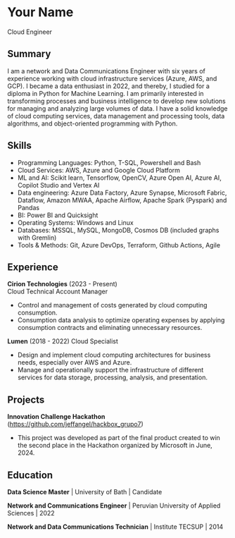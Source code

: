 # Your Name
Cloud Engineer

## Summary
I am a network and Data Communications Engineer with six years of experience working with cloud infrastructure services (Azure, AWS, and GCP). I became a data enthusiast in 2022, and thereby, I studied for a diploma in Python for Machine Learning. I am primarily interested in transforming processes and business intelligence to develop new solutions for managing and analyzing large volumes of data. I have a solid knowledge of cloud computing services, data management and processing tools, data algorithms, and object-oriented programming with Python.

## Skills
- Programming Languages: Python, T-SQL, Powershell and Bash
- Cloud Services: AWS, Azure and Google Cloud Platform
- ML and AI: Scikit learn, Tensorflow, OpenCV, Azure Open AI, Azure AI, Copilot Studio and Vertex AI
- Data engineering: Azure Data Factory, Azure Synapse, Microsoft Fabric, Dataflow, Amazon MWAA, Apache Airflow, Apache Spark (Pyspark) and Pandas
- BI: Power BI and Quicksight
- Operating Systems: Windows and Linux
- Databases: MSSQL, MySQL, MongoDB, Cosmos DB (included graphs with Gremlin)
- Tools & Methods: Git, Azure DevOps, Terraform, Github Actions, Agile

## Experience
**Cirion Technologies** (2023 - Present)   
Cloud Technical Account Manager
- Control and management of costs generated by cloud computing consumption.
- Consumption data analysis to optimize operating expenses by applying consumption contracts and eliminating unnecessary resources.

**Lumen** (2018 - 2022)
Cloud Specialist
- Design and implement cloud computing architectures for business needs, especially over AWS and Azure.
- Manage and operationally support the infrastructure of different services for data storage, processing, analysis, and presentation.

## Projects
**Innovation Challenge Hackathon** (https://github.com/jeffangel/hackbox_grupo7)  
- This project was developed as part of the final product created to win the second place in the Hackathon organized by Microsoft in June, 2024.


## Education

**Data Science Master** | University of Bath | Candidate

**Network and Communications Engineer** | Peruvian University of Applied Sciences | 2022

**Network and Data Communications Technician** | Institute TECSUP | 2014